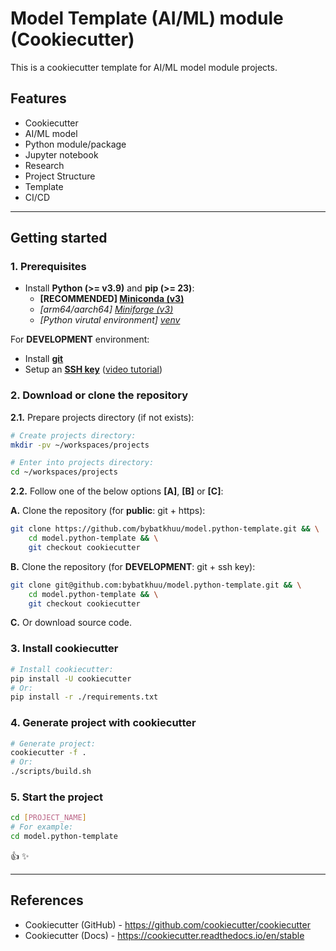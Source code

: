 # Model Template (AI/ML) module (Cookiecutter)

This is a cookiecutter template for AI/ML model module projects.

## Features

- Cookiecutter
- AI/ML model
- Python module/package
- Jupyter notebook
- Research
- Project Structure
- Template
- CI/CD

---

## Getting started

### 1. Prerequisites

- Install **Python (>= v3.9)** and **pip (>= 23)**:
    - **[RECOMMENDED] [Miniconda (v3)](https://docs.anaconda.com/miniconda)**
    - *[arm64/aarch64] [Miniforge (v3)](https://github.com/conda-forge/miniforge)*
    - *[Python virutal environment] [venv](https://docs.python.org/3/library/venv.html)*

For **DEVELOPMENT** environment:

- Install [**git**](https://git-scm.com/downloads)
- Setup an [**SSH key**](https://docs.github.com/en/github/authenticating-to-github/connecting-to-github-with-ssh) ([video tutorial](https://www.youtube.com/watch?v=snCP3c7wXw0))

### 2. Download or clone the repository

**2.1.** Prepare projects directory (if not exists):

```sh
# Create projects directory:
mkdir -pv ~/workspaces/projects

# Enter into projects directory:
cd ~/workspaces/projects
```

**2.2.** Follow one of the below options **[A]**, **[B]** or **[C]**:

**A.** Clone the repository (for **public**: git + https):

```sh
git clone https://github.com/bybatkhuu/model.python-template.git && \
    cd model.python-template && \
    git checkout cookiecutter
```

**B.** Clone the repository (for **DEVELOPMENT**: git + ssh key):

```sh
git clone git@github.com:bybatkhuu/model.python-template.git && \
    cd model.python-template && \
    git checkout cookiecutter
```

**C.** Or download source code.

### 3. Install cookiecutter

```bash
# Install cookiecutter:
pip install -U cookiecutter
# Or:
pip install -r ./requirements.txt
```

### 4. Generate project with cookiecutter

```bash
# Generate project:
cookiecutter -f .
# Or:
./scripts/build.sh
```

### 5. Start the project

```bash
cd [PROJECT_NAME]
# For example:
cd model.python-template
```

:thumbsup: :sparkles:

---

## References

- Cookiecutter (GitHub) - <https://github.com/cookiecutter/cookiecutter>
- Cookiecutter (Docs) - <https://cookiecutter.readthedocs.io/en/stable>
